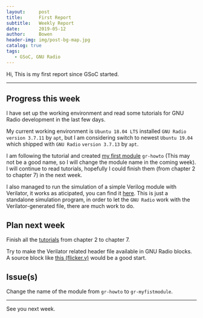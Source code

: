 ```yaml
---
layout:     post
title:      First Report
subtitle:   Weekly Report
date:       2019-05-12
author:     Bowen
header-img: img/post-bg-map.jpg
catalog: true
tags:
   - GSoC, GNU Radio
---
```


Hi, This is my first report since GSoC started.

--------------------------

## Progress this week
I have set up the working environment and read some tutorials for GNU Radio development in the last few days.

My current working environment is `Ubuntu 18.04 LTS` installed `GNU Radio` `version 3.7.11` by `apt`, but I am considering switch to newest `Ubuntu 19.04` which shipped with `GNU Radio` `version 3.7.13` by `apt`.

I am following the tutorial and created [my first module](https://github.com/B0WEN-HU/gr-howto "gr-howto") `gr-howto` (This may not be a good name, so I will change the module name in the coming week). I will continue to read tutorials, hopefully I could finish them (from chapter 2 to chapter 7) in the next week.

I also managed to run the simulation of a simple Verilog module with Verilator, it works as aticipated, you can find it [here](https://github.com/B0WEN-HU/Verilator_SIM_standalone "Verilator_SIM_standalone"). This is just a standalone simulation program, in order to let the `GNU Radio` work with the Verilator-generated file, there are much work to do.

## Plan next week
Finish all the [tutorials](https://tutorials.gnuradio.org "tutorials") from chapter 2 to chapter 7.

Try to make the Verilator related header file available in GNU Radio blocks. A source block like [this (flicker.v)](https://github.com/B0WEN-HU/Verilator_SIM_standalone "Verilator_SIM_standalone") would be a good start.

## Issue(s)
Change the name of the module from `gr-howto` to `gr-myfistmodule`.

--------------------------

See you next week.

